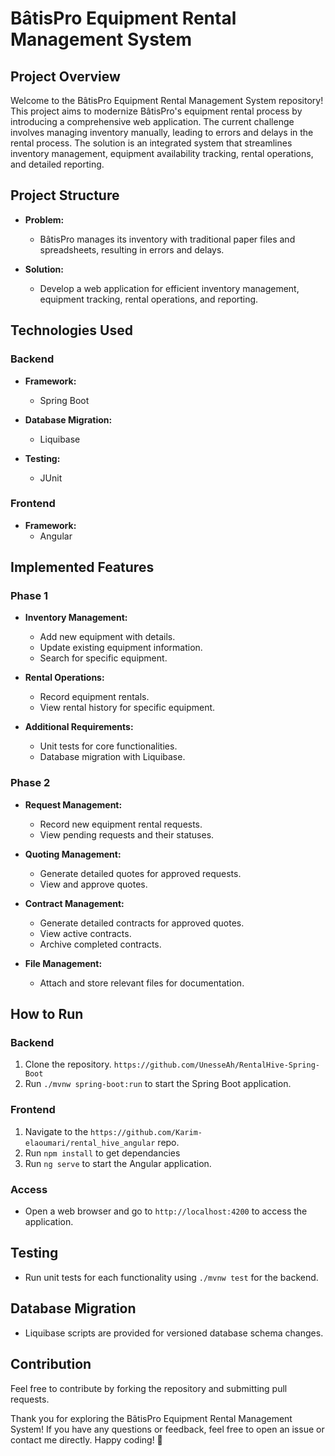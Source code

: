 # BâtisPro Equipment Rental Management System

## Project Overview

Welcome to the BâtisPro Equipment Rental Management System repository! This project aims to modernize BâtisPro's equipment rental process by introducing a comprehensive web application. The current challenge involves managing inventory manually, leading to errors and delays in the rental process. The solution is an integrated system that streamlines inventory management, equipment availability tracking, rental operations, and detailed reporting.

## Project Structure

- **Problem:**
  - BâtisPro manages its inventory with traditional paper files and spreadsheets, resulting in errors and delays.

- **Solution:**
  - Develop a web application for efficient inventory management, equipment tracking, rental operations, and reporting.

## Technologies Used

### Backend

- **Framework:**
  - Spring Boot

- **Database Migration:**
  - Liquibase

- **Testing:**
  - JUnit

### Frontend

- **Framework:**
  - Angular

## Implemented Features

### Phase 1

- **Inventory Management:**
  - Add new equipment with details.
  - Update existing equipment information.
  - Search for specific equipment.

- **Rental Operations:**
  - Record equipment rentals.
  - View rental history for specific equipment.

- **Additional Requirements:**
  - Unit tests for core functionalities.
  - Database migration with Liquibase.

### Phase 2

- **Request Management:**
  - Record new equipment rental requests.
  - View pending requests and their statuses.

- **Quoting Management:**
  - Generate detailed quotes for approved requests.
  - View and approve quotes.

- **Contract Management:**
  - Generate detailed contracts for approved quotes.
  - View active contracts.
  - Archive completed contracts.

- **File Management:**
  - Attach and store relevant files for documentation.

## How to Run

### Backend

1. Clone the repository. `https://github.com/UnesseAh/RentalHive-Spring-Boot`
3. Run `./mvnw spring-boot:run` to start the Spring Boot application.

### Frontend

1. Navigate to the `https://github.com/Karim-elaoumari/rental_hive_angular` repo.
2. Run `npm install` to get dependancies
3. Run `ng serve` to start the Angular application.

### Access

- Open a web browser and go to `http://localhost:4200` to access the application.

## Testing

- Run unit tests for each functionality using `./mvnw test` for the backend.

## Database Migration

- Liquibase scripts are provided for versioned database schema changes.

## Contribution

Feel free to contribute by forking the repository and submitting pull requests.

Thank you for exploring the BâtisPro Equipment Rental Management System! If you have any questions or feedback, feel free to open an issue or contact me directly. Happy coding! 🚀
